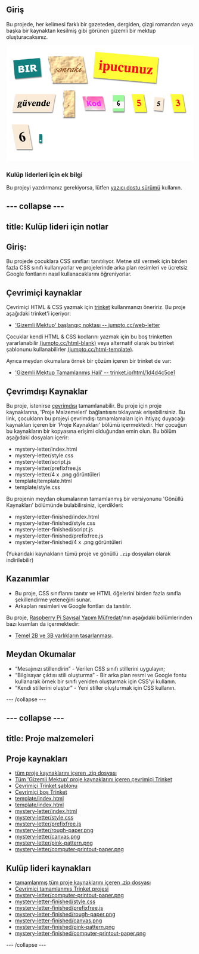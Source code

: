 ## Giriş

Bu projede, her kelimesi farklı bir gazeteden, dergiden, çizgi romandan veya başka bir kaynaktan kesilmiş gibi görünen gizemli bir mektup oluşturacaksınız.

![ekran görüntüsü](images/letter-final.png)

### Kulüp liderleri için ek bilgi

Bu projeyi yazdırmanız gerekiyorsa, lütfen [yazıcı dostu sürümü](https://projects.raspberrypi.org/tr-TR/projects/mystery-letter/print) kullanın.

--- collapse ---
---
title: Kulüp lideri için notlar
---

## Giriş:

Bu projede çocuklara CSS sınıfları tanıtılıyor. Metne stil vermek için birden fazla CSS sınıfı kullanıyorlar ve projelerinde arka plan resimleri ve ücretsiz Google fontlarını nasıl kullanacaklarını öğreniyorlar.

## Çevrimiçi kaynaklar

Çevrimiçi HTML & CSS yazmak için [trinket](https://trinket.io/) kullanmanızı öneririz. Bu proje aşağıdaki trinket'i içeriyor:

* ['Gizemli Mektup' başlangıç noktası -- jumpto.cc/web-letter](https://trinket.io/html/11e0479360)

Çocuklar kendi HTML & CSS kodlarını yazmak için bu boş trinketten yararlanabilir [(jumpto.cc/html-blank)](http://jumpto.cc/html-blank) veya alternatif olarak bu trinket şablonunu kullanabilirler [(jumpto.cc/html-template)](http://jumpto.cc/html-template).

Ayrıca meydan okumalara örnek bir çözüm içeren bir trinket de var:

* ['Gizemli Mektup Tamamlanmış Hali' -- trinket.io/html/1d4d4c5ce1](https://trinket.io/html/f9862402c2)

## Çevrimdışı Kaynaklar

Bu proje, istenirse [çevrimdışı](https://www.codeclubprojects.org/en-GB/resources/webdev-working-offline/) tamamlanabilir. Bu proje için proje kaynaklarına, 'Proje Malzemeleri' bağlantısını tıklayarak erişebilirsiniz. Bu link, çocukların bu projeyi çevrimdışı tamamlamaları için ihtiyaç duyacağı kaynakları içeren bir 'Proje Kaynakları' bölümü içermektedir. Her çocuğun bu kaynakların bir kopyasına erişimi olduğundan emin olun. Bu bölüm aşağıdaki dosyaları içerir:

* mystery-letter/index.html
* mystery-letter/style.css
* mystery-letter/script.js
* mystery-letter/prefixfree.js
* mystery-letter/4 x .png görüntüleri
* template/template.html
* template/style.css

Bu projenin meydan okumalarının tamamlanmış bir versiyonunu 'Gönüllü Kaynakları' bölümünde bulabilirsiniz, içerdikleri:

* mystery-letter-finished/index.html
* mystery-letter-finished/style.css
* mystery-letter-finished/script.js
* mystery-letter-finished/prefixfree.js
* mystery-letter-finished/4 x .png görüntüleri

(Yukarıdaki kaynakların tümü proje ve gönüllü `.zip` dosyaları olarak indirilebilir)

## Kazanımlar

* Bu proje, CSS sınıflarını tanıtır ve HTML öğelerini birden fazla sınıfla şekillendirme yeteneğini sunar.
* Arkaplan resimleri ve Google fontları da tanıtılır. 

Bu proje, [Raspberry Pi Sayısal Yapım Müfredatı](http://rpf.io/curriculum)'nın aşağıdaki bölümlerinden bazı kısımları da içermektedir:

* [Temel 2B ve 3B varlıkların tasarlanması](https://www.raspberrypi.org/curriculum/design/creator).

## Meydan Okumalar

* “Mesajınızı stillendirin” - Verilen CSS sınıfı stillerini uygulayın;
* “Bilgisayar çıktısı stili oluşturma” - Bir arka plan resmi ve Google fontu kullanarak örnek bir sınıfı yeniden oluşturmak için CSS'yi kullanın. 
* “Kendi stillerini oluştur” - Yeni stiller oluşturmak için CSS kullanın.

--- /collapse ---

--- collapse ---
---
title: Proje malzemeleri
---

## Proje kaynakları

* [tüm proje kaynaklarını içeren .zip dosyası](resources/letter-project-resources.zip)
* [Tüm 'Gizemli Mektup' proje kaynaklarını içeren çevrimiçi Trinket](https://trinket.io/html/11e0479360)
* [Çevrimiçi Trinket şablonu](http://jumpto.cc/trinket-template)
* [Çevrimiçi boş Trinket](http://jumpto.cc/trinket-blank)
* [template/index.html](resources/template-index.html)
* [template/index.html](resources/template-style.css)
* [mystery-letter/index.html](resources/mystery-letter-index.html)
* [mystery-letter/style.css](resources/mystery-letter-style.css)
* [mystery-letter/prefixfree.js](resources/mystery-letter-prefixfree.js)
* [mystery-letter/rough-paper.png](resources/mystery-letter-rough-paper.png)
* [mystery-letter/canvas.png](resources/mystery-letter-canvas.png)
* [mystery-letter/pink-pattern.png](resources/mystery-letter-pink-pattern.png)
* [mystery-letter/computer-printout-paper.png](resources/mystery-letter-computer-printout-paper.png)

## Kulüp lideri kaynakları

* [tamamlanmış tüm proje kaynaklarını içeren .zip dosyası](resources/letter-volunteer-resources.zip)
* [Çevrimiçi tamamlanmış Trinket projesi](https://trinket.io/html/f9862402c2)
* [mystery-letter/computer-printout-paper.png](resources/mystery-letter-finished-index.html)
* [mystery-letter-finished/style.css](resources/mystery-letter-finished-style.css)
* [mystery-letter-finished/prefixfree.js](resources/mystery-letter-finished-prefixfree.js)
* [mystery-letter-finished/rough-paper.png](resources/mystery-letter-finished-rough-paper.png)
* [mystery-letter-finished/canvas.png](resources/mystery-letter-finished-canvas.png)
* [mystery-letter-finished/pink-pattern.png](resources/mystery-letter-finished-pink-pattern.png)
* [mystery-letter-finished/computer-printout-paper.png](resources/mystery-letter-finished-computer-printout-paper.png)

--- /collapse ---